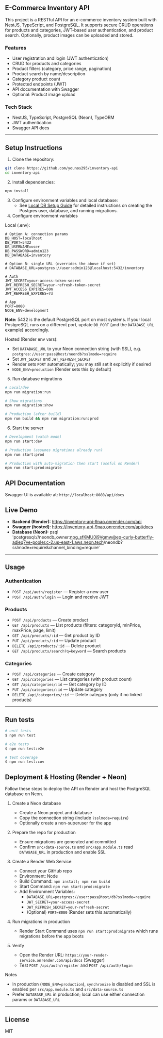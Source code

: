  
## E-Commerce Inventory API

This project is a RESTful API for an e-commerce inventory system built with NestJS, TypeScript, and PostgreSQL. It supports secure CRUD operations for products and categories, JWT-based user authentication, and product search. Optionally, product images can be uploaded and stored.

### Features
- User registration and login (JWT authentication)
- CRUD for products and categories
- Product filters (category, price range, pagination)
- Product search by name/description
- Category product count
- Protected endpoints (JWT)
- API documentation with Swagger
- Optional: Product image upload

### Tech Stack
- NestJS, TypeScript, PostgreSQL (Neon), TypeORM
- JWT authentication
- Swagger API docs

---


## Setup Instructions

1. Clone the repository:
  ```bash
  git clone https://github.com/younos295/inventory-api
  cd inventory-api
  ```
2. Install dependencies:
  ```bash
  npm install
  ```
3. Configure environment variables and local database:
   - See [Local DB Setup Guide](docs/SETUP.md) for detailed instructions on creating the Postgres user, database, and running migrations.
4. Configure environment variables

  Local (.env):
  ```env
  # Option A: connection params
  DB_HOST=localhost
  DB_PORT=5432
  DB_USERNAME=user
  DB_PASSWORD=admin123
  DB_DATABASE=inventory

  # Option B: single URL (overrides the above if set)
  # DATABASE_URL=postgres://user:admin123@localhost:5432/inventory

  # Auth
  JWT_SECRET=your-access-token-secret
  JWT_REFRESH_SECRET=your-refresh-token-secret
  JWT_ACCESS_EXPIRES=60m
  JWT_REFRESH_EXPIRES=7d

  # App
  PORT=8080
  NODE_ENV=development
  ```

  **Note:** 5432 is the default PostgreSQL port on most systems. If your local PostgreSQL runs on a different port, update `DB_PORT` (and the `DATABASE_URL` example) accordingly.

  Hosted (Render env vars):
  - Set `DATABASE_URL` to your Neon connection string (with SSL), e.g. `postgres://user:pass@host/neondb?sslmode=require`
  - Set `JWT_SECRET` and `JWT_REFRESH_SECRET`
  - Render sets `PORT` automatically; you may still set it explicitly if desired
  - `NODE_ENV=production` (Render sets this by default)

5. Run database migrations
  ```bash
  # Local/dev
  npm run migration:run

  # Show migrations
  npm run migration:show

  # Production (after build)
  npm run build && npm run migration:run:prod
  ```

6. Start the server
  ```bash
  # Development (watch mode)
  npm run start:dev

  # Production (assumes migrations already run)
  npm run start:prod

  # Production with auto-migration then start (useful on Render)
  npm run start:prod:migrate
  ```

## API Documentation

Swagger UI is available at: `http://localhost:8080/api/docs`

## Live Demo

- **Backend (Render):** https://inventory-api-9nao.onrender.com/api
- **Swagger (hosted):** https://inventory-api-9nao.onrender.com/api/docs
- **Database (Neon):** psql 'postgresql://neondb_owner:npg_sfKMU0i9Vgmw@ep-curly-butterfly-adieq7ve-pooler.c-2.us-east-1.aws.neon.tech/neondb?sslmode=require&channel_binding=require'

---


## Usage

### Authentication
- `POST /api/auth/register` — Register a new user
- `POST /api/auth/login` — Login and receive JWT

### Products
- `POST /api/products` — Create product
- `GET /api/products` — List products (filters: categoryId, minPrice, maxPrice, page, limit)
- `GET /api/products/:id` — Get product by ID
- `PUT /api/products/:id` — Update product
- `DELETE /api/products/:id` — Delete product
- `GET /api/products/search?q=keyword` — Search products

### Categories
- `POST /api/categories` — Create category
- `GET /api/categories` — List categories (with product count)
- `GET /api/categories/:id` — Get category by ID
- `PUT /api/categories/:id` — Update category
- `DELETE /api/categories/:id` — Delete category (only if no linked products)

---

## Run tests

```bash
# unit tests
$ npm run test

# e2e tests
$ npm run test:e2e

# test coverage
$ npm run test:cov
```


## Deployment & Hosting (Render + Neon)

Follow these steps to deploy the API on Render and host the PostgreSQL database on Neon.

1. Create a Neon database
   - Create a Neon project and database
   - Copy the connection string (include `?sslmode=require`)
   - Optionally create a non-superuser for the app

2. Prepare the repo for production
   - Ensure migrations are generated and committed
   - Confirm `src/data-source.ts` and `src/app.module.ts` read `DATABASE_URL` in production and enable SSL

3. Create a Render Web Service
   - Connect your GitHub repo
   - Environment: Node
   - Build Command: `npm install; npm run build`
   - Start Command: `npm run start:prod:migrate`
   - Add Environment Variables:
     - `DATABASE_URL=postgres://user:pass@host/db?sslmode=require`
     - `JWT_SECRET=your-access-secret`
     - `JWT_REFRESH_SECRET=your-refresh-secret`
     - (Optional) `PORT=8080` (Render sets this automatically)

4. Run migrations in production
   - Render Start Command uses `npm run start:prod:migrate` which runs migrations before the app boots

5. Verify
   - Open the Render URL: `https://your-render-service.onrender.com/api/docs` (Swagger)
   - Test `POST /api/auth/register` and `POST /api/auth/login`

Notes
- In production (`NODE_ENV=production`), `synchronize` is disabled and SSL is enabled per `src/app.module.ts` and `src/data-source.ts`
- Prefer `DATABASE_URL` in production; local can use either connection params or `DATABASE_URL`

---


## License

MIT
